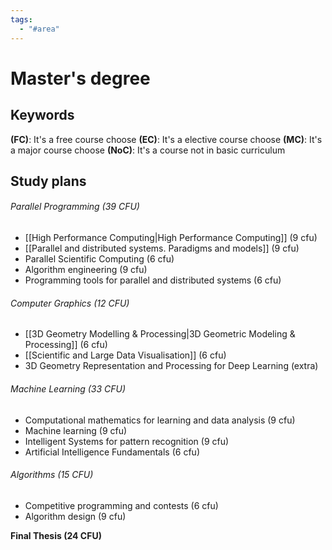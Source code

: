 ```yaml
---
tags:
  - "#area"
---
```

# Master's degree

## Keywords

**(FC)**: It's a free course choose
**(EC)**: It's a elective course choose
**(MC)**: It's a major course choose
**(NoC)**: It's a course not in basic curriculum

## Study plans

###### Parallel Programming (39 CFU)
- [[High Performance Computing|High Performance Computing]] (9 cfu)
- [[Parallel and distributed systems. Paradigms and models]] (9 cfu)
- Parallel Scientific Computing (6 cfu)
- Algorithm engineering (9 cfu)
- Programming tools for parallel and distributed systems (6 cfu)
###### Computer Graphics (12 CFU)
- [[3D Geometry Modelling & Processing|3D Geometric Modeling & Processing]] (6 cfu)
- [[Scientific and Large Data Visualisation]] (6 cfu)
- 3D Geometry Representation and Processing for Deep Learning (extra)
###### Machine Learning (33 CFU)
- Computational mathematics for learning and data analysis (9 cfu)
- Machine learning (9 cfu)
- Intelligent Systems for pattern recognition (9 cfu)
- Artificial Intelligence Fundamentals (6 cfu) 
###### Algorithms (15 CFU)
- Competitive programming and contests (6 cfu)
- Algorithm design (9 cfu)

**Final Thesis (24 CFU)**